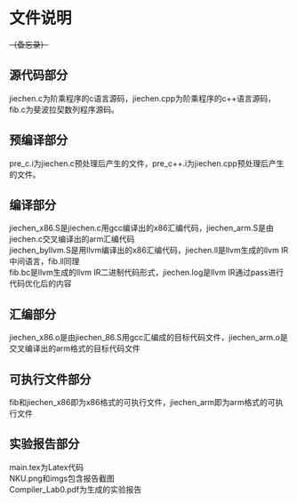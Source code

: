 # 文件说明
~~（备忘录）~~
## 源代码部分
jiechen.c为阶乘程序的c语言源码，jiechen.cpp为阶乘程序的c++语言源码，fib.c为斐波拉契数列程序源码。

## 预编译部分
pre_c.i为jiechen.c预处理后产生的文件，pre_c++.i为jiechen.cpp预处理后产生的文件。

## 编译部分
jiechen_x86.S是jiechen.c用gcc编译出的x86汇编代码，jiechen_arm.S是由jiechen.c交叉编译出的arm汇编代码\
jiechen_byllvm.S是用llvm编译出的x86汇编代码，jiechen.ll是llvm生成的llvm IR中间语言，fib.ll同理\
fib.bc是llvm生成的llvm IR二进制代码形式，jiechen.log是llvm IR通过pass进行代码优化后的内容

## 汇编部分
jiechen_x86.o是由jiechen_86.S用gcc汇编成的目标代码文件，jiechen_arm.o是交叉编译出的arm格式的目标代码文件

## 可执行文件部分
fib和jiechen_x86即为x86格式的可执行文件，jiechen_arm即为arm格式的可执行文件

## 实验报告部分
main.tex为Latex代码\
NKU.png和imgs包含报告截图\
Compiler_Lab0.pdf为生成的实验报告



